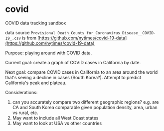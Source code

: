 # covid
COVID data tracking sandbox

data source `Provisional_Death_Counts_for_Coronavirus_Disease__COVID-19_.csv` is from [https://github.com/nytimes/covid-19-data](https://github.com/nytimes/covid-19-data)


Purpose: playing around with COVID data.

Current goal: create a graph of COVID cases in California by date.

Next goal: compare COVID cases in California to an area around the world that's seeing a decline in cases (South Korea?). Attempt to predict California's peak and plateau.

Considerations: 
1. can you accurately compare two different geographic regions? e.g. are CA and South Korea comparable given population density, area, urban vs rural, etc.
2. May want to include all West Coast states
3. May want to look at USA vs other countries
